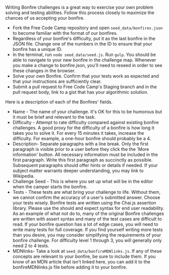 Writing Bonfire challenges is a great way to exercise your own problem solving and testing abilities. Follow this process closely to maximize the chances of us accepting your bonfire.

- Fork the Free Code Camp repository and open `seed_data/bonfires.json` to become familiar with the format of our bonfires.
- Regardless of your bonfire's difficulty, put it as the last bonfire in the JSON file. Change one of the numbers in the ID to ensure that your bonfire has a unique ID.
- In the terminal, run `node seed_data/seed.js`. Run `gulp`. You should be able to navigate to your new bonfire in the challenge map. Whenever you make a change to bonfire.json, you'll need to reseed in order to see these changes in the browser.
- Solve your own Bonfire. Confirm that your tests work as expected and that your instructions are sufficiently clear.
- Submit a pull request to Free Code Camp's Staging branch and in the pull request body, link to a gist that has your algorithmic solution.

Here is a description of each of the Bonfires' fields.
- Name - The name of your challenge. It's OK for this to be humorous but it must be brief and relevant to the task.
- Difficulty - Attempt to rate difficulty compared against existing bonfire challenges. A good proxy for the difficulty of a bonfire is how long it takes you to solve it. For every 15 minutes it takes, increase the difficulty. For example, a one-hour bonfire should probably be a 4.
- Description- Separate paragraphs with a line break. Only the first paragraph is visible prior to a user before they click the the 'More information' button. All necessary information must be included in the first paragraph. Write this first paragraph as succinctly as possible. Subsequent paragraphs should offer hints or details if needed. If your subject matter warrants deeper understanding, you may link to Wikipedia.
- Challenge Seed - This is where you set up what will be in the editor when the camper starts the bonfire.
- Tests - These tests are what bring your challenge to life. Without them, we cannot confirm the accuracy of a user's submitted answer. Choose your tests wisely. Bonfire tests are written using the Chai.js assertion library. Please use the should and expect syntax for end user readability. As an example of what not do to, many of the original Bonfire challenges are written with assert syntax and many of the test cases are difficult to read. If your bonfire question has a lot of edge cases, you will need to write many tests for full coverage. If you find yourself writing more tests than you desire, you may consider simplifying the requirements of your bonfire challenge. For difficulty level 1 through 3, you will generally only need 2 to 4 tests.
- MDNlinks- Take a look at `seed_data/bonfireMDNlinks.js`. If any of these concepts are relevant to your bonfire, be sure to include them. If you know of an MDN article that isn't linked here, you can add it to the bonfireMDNlinks.js file before adding it to your bonfire.